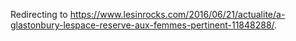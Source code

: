 Redirecting to
<https://www.lesinrocks.com/2016/06/21/actualite/a-glastonbury-lespace-reserve-aux-femmes-pertinent-11848288/>.
